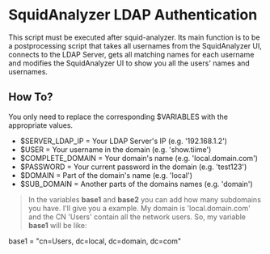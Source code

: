 # SquidAnalyzer LDAP Authentication

This script must be executed after squid-analyzer. Its main function is to be a postprocessing script that takes all usernames from the SquidAnalyzer UI, connects to the LDAP Server, gets all matching names for each username and modifies the SquidAnalyzer UI to show you all the users' names and usernames.

## How To?

You only need to replace the corresponding $VARIABLES with the appropriate values.

* $SERVER_LDAP_IP = Your LDAP Server's IP (e.g. '192.168.1.2')
* $USER = Your username in the domain (e.g. 'show.tiime')
* $COMPLETE_DOMAIN = Your domain's name (e.g. 'local.domain.com')
* $PASSWORD = Your current password in the domain (e.g. 'test123')
* $DOMAIN = Part of the domain's name (e.g. 'local')
* $SUB_DOMAIN = Another parts of the domains names (e.g. 'domain')

 > In the variables **base1** and **base2** you can add how many subdomains you have. I'll give you a example. My domain is 'local.domain.com' and the CN 'Users' contain all the network users. So, my variable **base1** will be like:
 
 base1 = "cn=Users, dc=local, dc=domain, dc=com"
 
